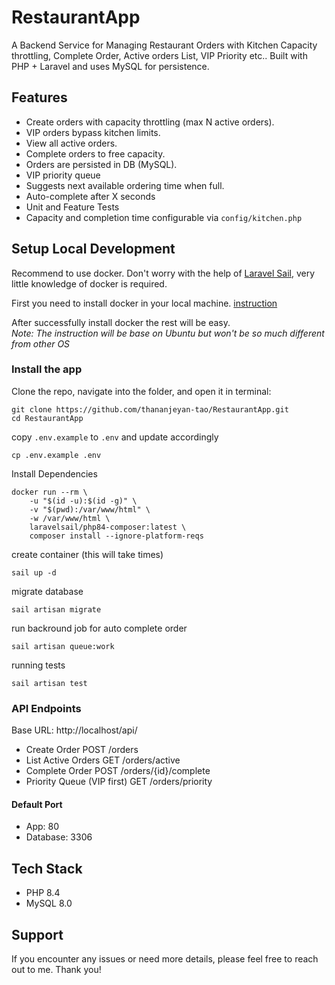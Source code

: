 # RestaurantApp
A Backend Service for Managing Restaurant Orders with Kitchen Capacity throttling, Complete Order, Active orders List, VIP Priority etc.. Built with PHP + Laravel and uses MySQL for persistence.

## Features
* Create orders with capacity throttling (max N active orders).
* VIP orders bypass kitchen limits.
* View all active orders.
* Complete orders to free capacity.
* Orders are persisted in DB (MySQL).
* VIP priority queue
* Suggests next available ordering time when full.
* Auto-complete after X seconds
* Unit and Feature Tests
* Capacity and completion time configurable via `config/kitchen.php`


## Setup Local Development
Recommend to use docker. Don't worry with the help of [Laravel Sail](https://laravel.com/docs/master/sail), very little knowledge of docker is required.

First you need to install docker in your local machine. [instruction](https://docs.docker.com/get-docker/)

After successfully install docker the rest will be easy. <br>
*Note: The instruction will be base on Ubuntu but won't be so much different from other OS*

### Install the app
Clone the repo, navigate into the folder, and open it in terminal:
```
git clone https://github.com/thananjeyan-tao/RestaurantApp.git
cd RestaurantApp
```

copy `.env.example` to `.env` and update accordingly
```
cp .env.example .env
```

Install  Dependencies
```
docker run --rm \
    -u "$(id -u):$(id -g)" \
    -v "$(pwd):/var/www/html" \
    -w /var/www/html \
    laravelsail/php84-composer:latest \
    composer install --ignore-platform-reqs
```

create container (this will take times)
```
sail up -d
```
migrate database
```
sail artisan migrate
```

run backround job for auto complete order
```
sail artisan queue:work
```
running tests
```
sail artisan test
```

### API Endpoints
Base URL: http://localhost/api/

* Create Order POST /orders
* List Active Orders GET /orders/active
* Complete Order POST /orders/{id}/complete
* Priority Queue (VIP first) GET /orders/priority

#### Default Port
* App: 80
* Database: 3306

## Tech Stack
* PHP 8.4
* MySQL 8.0

## Support

If you encounter any issues or need more details, please feel free to reach out to me. Thank you!
